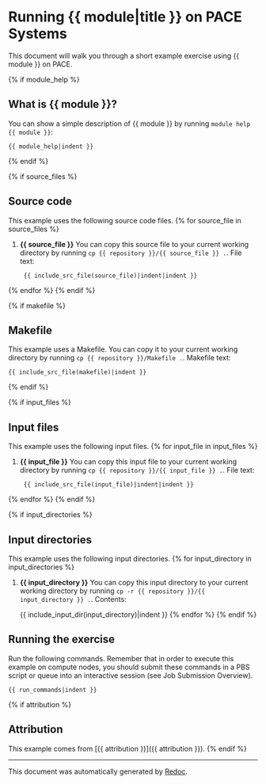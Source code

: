 # Running {{ module|title }} on PACE Systems
This document will walk you through a short example exercise using {{ module }} on PACE.

{% if module_help %}
## What is {{ module }}?
You can show a simple description of {{ module }} by running `module help {{ module }}`:

    {{ module_help|indent }}
{% endif %}

{% if source_files %}
## Source code
This example uses the following source code files.
{% for source_file in source_files %}
1. **{{ source_file }}**
    You can copy this source file to your current working directory by running `cp {{ repository }}/{{ source_file }} .`.
    File text:

        {{ include_src_file(source_file)|indent|indent }}
{% endfor %}
{% endif %}

{% if makefile %}
## Makefile
This example uses a Makefile. You can copy it to your current working directory by running `cp {{ repository }}/Makefile .`.
Makefile text:

    {{ include_src_file(makefile)|indent }}
{% endif %}

{% if input_files %}
## Input files
This example uses the following input files.
{% for input_file in input_files %}
1. **{{ input_file }}**
    You can copy this input file to your current working directory by running `cp {{ repository }}/{{ input_file }} .`.
    File text:

        {{ include_src_file(input_file)|indent|indent }}
{% endfor %}
{% endif %}

{% if input_directories %}
## Input directories
This example uses the following input directories.
{% for input_directory in input_directories %}
1. **{{ input_directory }}**
    You can copy this input directory to your current working directory by running `cp -r {{ repository }}/{{ input_directory }} .`.
    Contents:

    {{ include_input_dir(input_directory)|indent }}
{% endfor %}
{% endif %}

## Running the exercise
Run the following commands. Remember that in order to execute this example on compute nodes, you should submit these commands in a PBS script or queue into an interactive session (see Job Submission Overview).

    {{ run_commands|indent }}

{% if attribution %}
## Attribution
This example comes from [{{ attribution }}]({{ attribution }}).
{% endif %}

---
This document was automatically generated by [Redoc](https://gitlab.pace.gatech.edu/pace-apps/redoc).
